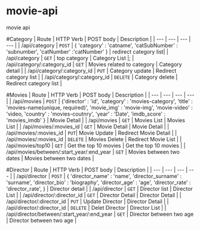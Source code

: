 # movie-api
movie api

#Category
| Route | HTTP Verb	 | POST body	 | Description |
| --- | --- | --- | --- |
| /api/category | `POST` | { 'category' : 'catname', 'catSubNumber' : 'subnumber', 'catNumber' :'catNumber' }  | redirect category list|
| /api/category | `GET` | top category | Category List |;
| /api/category/:category_id | `GET` | Movies related to category | Category detail |
| /api/category/:category_id | `PUT` | Category update | Redirect category list |
| /api/category/:category_id | `DELETE` | Category delete | Redirect category list |


#Movies
| Route | HTTP Verb	 | POST body	 | Description |
| --- | --- | --- | --- |
| /api/movies | `POST` | {'director' : 'id', 'category' : 'movies-category', 'title' : 'movies-name(unique, required)', 'movie_img' : 'movie-img', 'movie-video' : 'video, 'country' : 'movies-coutnry', 'year' : 'Date', 'imdb_score' : 'movies_imdb'  } | Movie Detail |
| /api/movies | `GET` | Movies List | Movies List |
| /api/movies/:movies_id | `GET` | Movie Detail | Movie Detail |
| /api/movies/:movies_id | `PUT`| Movie Update | Redirect Movie Detail |
| /api/movies/:movies_id | `DELETE` | Movies Delete | Redirect Movie List |
| /api/movies/top10 | `GET` | Get the top 10 movies | Get the top 10 movies  |
| /api/movies/between/:start_year/:end_year | `GET` | Movies between two dates | Movies between two dates |

#Director
| Route | HTTP Verb	 | POST body	 | Description |
| --- | --- | --- | --- |
| /api/director | `POST` | { 'director_name' : 'name', 'director_surname' : 'surname', 'director_bio' : 'biography', 'director_age' : 'age', 'director_rate' : 'director_rate', } | Director detail   |
| /api/director | `GET` | Director list | Director List  |
| /api/director/:director_id | `GET` | Director Detail | Director Detail |
| /api/director/:director_id | `PUT` | Update Director | Director Detail |
| /api/director/:director_id | `DELETE` | Delet Director | Director List |
| /api/director/between/:start_year/:end_year | `GET` | Director between two age | Director between two age |

